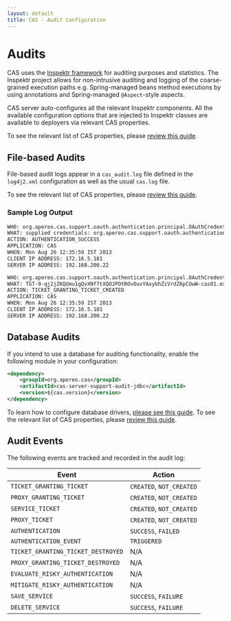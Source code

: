 ```yaml
---
layout: default
title: CAS - Audit Configuration
---
```


# Audits

CAS uses the [Inspektr framework](https://github.com/apereo/inspektr) for auditing purposes
and statistics. The Inspektr project allows for non-intrusive auditing and logging of the
coarse-grained execution paths e.g. Spring-managed beans method executions by using annotations
and Spring-managed `@Aspect`-style aspects.


CAS server auto-configures all the relevant Inspektr components. 
All the available configuration
options that are injected to Inspektr classes are available to 
deployers via relevant CAS properties.

To see the relevant list of CAS properties, please [review this guide](Configuration-Properties.html).


## File-based Audits

File-based audit logs appear in a `cas_audit.log` file defined in the `log4j2.xml` configuration as well as the usual `cas.log` file.

To see the relevant list of CAS properties, please [review this guide](Configuration-Properties.html).

### Sample Log Output

```bash
WHO: org.apereo.cas.support.oauth.authentication.principal.OAuthCredentials@6cd7c975
WHAT: supplied credentials: org.apereo.cas.support.oauth.authentication.principal.OAuthCredentials@6cd7c975
ACTION: AUTHENTICATION_SUCCESS
APPLICATION: CAS
WHEN: Mon Aug 26 12:35:59 IST 2013
CLIENT IP ADDRESS: 172.16.5.181
SERVER IP ADDRESS: 192.168.200.22

WHO: org.apereo.cas.support.oauth.authentication.principal.OAuthCredentials@6cd7c975
WHAT: TGT-9-qj2jZKQUmu1gQvXNf7tXQOJPOtROvOuvYAxybhZiVrdZ6pCUwW-cas01.example.org
ACTION: TICKET_GRANTING_TICKET_CREATED
APPLICATION: CAS
WHEN: Mon Aug 26 12:35:59 IST 2013
CLIENT IP ADDRESS: 172.16.5.181
SERVER IP ADDRESS: 192.168.200.22
```

## Database Audits

If you intend to use a database
for auditing functionality, enable the following module in your configuration:

```xml
<dependency>
    <groupId>org.apereo.cas</groupId>
    <artifactId>cas-server-support-audit-jdbc</artifactId>
    <version>${cas.version}</version>
</dependency>
```

To learn how to configure database drivers, [please see this guide](JDBC-Drivers.html). To see the relevant list of CAS properties, please [review this guide](Configuration-Properties.html).

## Audit Events

The following events are tracked and recorded in the audit log:

| Event                                 | Action          
|---------------------------------------|-----------------
| `TICKET_GRANTING_TICKET`              | `CREATED`, `NOT_CREATED` 
| `PROXY_GRANTING_TICKET`               | `CREATED`, `NOT_CREATED` 
| `SERVICE_TICKET`                      | `CREATED`, `NOT_CREATED` 
| `PROXY_TICKET`                        | `CREATED`, `NOT_CREATED` 
| `AUTHENTICATION`                      | `SUCCESS`, `FAILED`
| `AUTHENTICATION_EVENT`                | `TRIGGERED`
| `TICKET_GRANTING_TICKET_DESTROYED`    | N/A
| `PROXY_GRANTING_TICKET_DESTROYED`     | N/A
| `EVALUATE_RISKY_AUTHENTICATION`       | N/A
| `MITIGATE_RISKY_AUTHENTICATION`       | N/A
| `SAVE_SERVICE`                        | `SUCCESS`, `FAILURE`
| `DELETE_SERVICE`                      | `SUCCESS`, `FAILURE`
